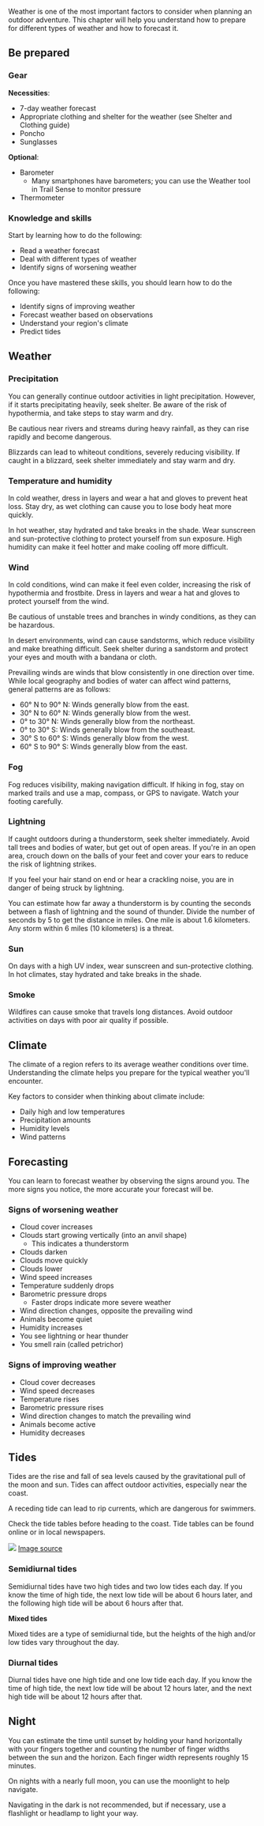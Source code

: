 Weather is one of the most important factors to consider when planning an outdoor adventure. This chapter will help you understand how to prepare for different types of weather and how to forecast it.

## Be prepared

### Gear

**Necessities**:
- 7-day weather forecast
- Appropriate clothing and shelter for the weather (see Shelter and Clothing guide)
- Poncho
- Sunglasses

**Optional**:
- Barometer
  - Many smartphones have barometers; you can use the Weather tool in Trail Sense to monitor pressure
- Thermometer

### Knowledge and skills
Start by learning how to do the following:
- Read a weather forecast
- Deal with different types of weather
- Identify signs of worsening weather

Once you have mastered these skills, you should learn how to do the following:
- Identify signs of improving weather
- Forecast weather based on observations
- Understand your region's climate
- Predict tides

## Weather

### Precipitation
You can generally continue outdoor activities in light precipitation. However, if it starts precipitating heavily, seek shelter. Be aware of the risk of hypothermia, and take steps to stay warm and dry.

Be cautious near rivers and streams during heavy rainfall, as they can rise rapidly and become dangerous.

Blizzards can lead to whiteout conditions, severely reducing visibility. If caught in a blizzard, seek shelter immediately and stay warm and dry.

### Temperature and humidity
In cold weather, dress in layers and wear a hat and gloves to prevent heat loss. Stay dry, as wet clothing can cause you to lose body heat more quickly.

In hot weather, stay hydrated and take breaks in the shade. Wear sunscreen and sun-protective clothing to protect yourself from sun exposure. High humidity can make it feel hotter and make cooling off more difficult.

### Wind
In cold conditions, wind can make it feel even colder, increasing the risk of hypothermia and frostbite. Dress in layers and wear a hat and gloves to protect yourself from the wind.

Be cautious of unstable trees and branches in windy conditions, as they can be hazardous.

In desert environments, wind can cause sandstorms, which reduce visibility and make breathing difficult. Seek shelter during a sandstorm and protect your eyes and mouth with a bandana or cloth.

Prevailing winds are winds that blow consistently in one direction over time. While local geography and bodies of water can affect wind patterns, general patterns are as follows:
- 60° N to 90° N: Winds generally blow from the east.
- 30° N to 60° N: Winds generally blow from the west.
- 0° to 30° N: Winds generally blow from the northeast.
- 0° to 30° S: Winds generally blow from the southeast.
- 30° S to 60° S: Winds generally blow from the west.
- 60° S to 90° S: Winds generally blow from the east.

### Fog
Fog reduces visibility, making navigation difficult. If hiking in fog, stay on marked trails and use a map, compass, or GPS to navigate. Watch your footing carefully.

### Lightning
If caught outdoors during a thunderstorm, seek shelter immediately. Avoid tall trees and bodies of water, but get out of open areas. If you're in an open area, crouch down on the balls of your feet and cover your ears to reduce the risk of lightning strikes.

If you feel your hair stand on end or hear a crackling noise, you are in danger of being struck by lightning.

You can estimate how far away a thunderstorm is by counting the seconds between a flash of lightning and the sound of thunder. Divide the number of seconds by 5 to get the distance in miles. One mile is about 1.6 kilometers. Any storm within 6 miles (10 kilometers) is a threat.

### Sun
On days with a high UV index, wear sunscreen and sun-protective clothing. In hot climates, stay hydrated and take breaks in the shade.

### Smoke
Wildfires can cause smoke that travels long distances. Avoid outdoor activities on days with poor air quality if possible.

## Climate
The climate of a region refers to its average weather conditions over time. Understanding the climate helps you prepare for the typical weather you'll encounter.

Key factors to consider when thinking about climate include:
- Daily high and low temperatures
- Precipitation amounts
- Humidity levels
- Wind patterns

## Forecasting
You can learn to forecast weather by observing the signs around you. The more signs you notice, the more accurate your forecast will be.

### Signs of worsening weather
- Cloud cover increases
- Clouds start growing vertically (into an anvil shape)
  - This indicates a thunderstorm
- Clouds darken
- Clouds move quickly
- Clouds lower
- Wind speed increases
- Temperature suddenly drops
- Barometric pressure drops
  - Faster drops indicate more severe weather
- Wind direction changes, opposite the prevailing wind
- Animals become quiet
- Humidity increases
- You see lightning or hear thunder
- You smell rain (called petrichor)

### Signs of improving weather
- Cloud cover decreases
- Wind speed decreases
- Temperature rises
- Barometric pressure rises
- Wind direction changes to match the prevailing wind
- Animals become active
- Humidity decreases

## Tides
Tides are the rise and fall of sea levels caused by the gravitational pull of the moon and sun. Tides can affect outdoor activities, especially near the coast.

A receding tide can lead to rip currents, which are dangerous for swimmers.

Check the tide tables before heading to the coast. Tide tables can be found online or in local newspapers.

![](file:///android_asset/survival_guide/tides.webp)
[Image source](https://oceanservice.noaa.gov/education/tutorial_tides/tides07_cycles.html#1)

### Semidiurnal tides
Semidiurnal tides have two high tides and two low tides each day. If you know the time of high tide, the next low tide will be about 6 hours later, and the following high tide will be about 6 hours after that.

**Mixed tides**

Mixed tides are a type of semidiurnal tide, but the heights of the high and/or low tides vary throughout the day.

### Diurnal tides
Diurnal tides have one high tide and one low tide each day. If you know the time of high tide, the next low tide will be about 12 hours later, and the next high tide will be about 12 hours after that.

## Night
You can estimate the time until sunset by holding your hand horizontally with your fingers together and counting the number of finger widths between the sun and the horizon. Each finger width represents roughly 15 minutes.

On nights with a nearly full moon, you can use the moonlight to help navigate.

Navigating in the dark is not recommended, but if necessary, use a flashlight or headlamp to light your way.